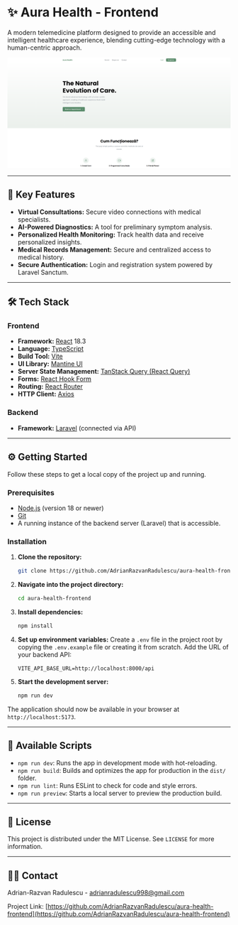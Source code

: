 # ✨ Aura Health - Frontend

A modern telemedicine platform designed to provide an accessible and intelligent healthcare experience, blending cutting-edge technology with a human-centric approach.


![Aura Health Screenshot](./docs/images/aura-health-screenshot.png)

---

## 🚀 Key Features

* **Virtual Consultations:** Secure video connections with medical specialists.
* **AI-Powered Diagnostics:** A tool for preliminary symptom analysis.
* **Personalized Health Monitoring:** Track health data and receive personalized insights.
* **Medical Records Management:** Secure and centralized access to medical history.
* **Secure Authentication:** Login and registration system powered by Laravel Sanctum.

---

## 🛠️ Tech Stack

### Frontend
* **Framework:** [React](https://react.dev/) 18.3
* **Language:** [TypeScript](https://www.typescriptlang.org/)
* **Build Tool:** [Vite](https://vitejs.dev/)
* **UI Library:** [Mantine UI](https://mantine.dev/)
* **Server State Management:** [TanStack Query (React Query)](https://tanstack.com/query/latest)
* **Forms:** [React Hook Form](https://react-hook-form.com/)
* **Routing:** [React Router](https://reactrouter.com/)
* **HTTP Client:** [Axios](https://axios-http.com/)

### Backend
* **Framework:** [Laravel](https://laravel.com/) (connected via API)

---

## ⚙️ Getting Started

Follow these steps to get a local copy of the project up and running.

### Prerequisites
* [Node.js](https://nodejs.org/en) (version 18 or newer)
* [Git](https://git-scm.com/)
* A running instance of the backend server (Laravel) that is accessible.

### Installation

1.  **Clone the repository:**
    ```bash
    git clone https://github.com/AdrianRazvanRadulescu/aura-health-frontend.git
    ```

2.  **Navigate into the project directory:**
    ```bash
    cd aura-health-frontend
    ```

3.  **Install dependencies:**
    ```bash
    npm install
    ```

4.  **Set up environment variables:**
    Create a `.env` file in the project root by copying the `.env.example` file or creating it from scratch. Add the URL of your backend API:
    ```
    VITE_API_BASE_URL=http://localhost:8000/api
    ```

5.  **Start the development server:**
    ```bash
    npm run dev
    ```

The application should now be available in your browser at `http://localhost:5173`.

---

## 📜 Available Scripts

* `npm run dev`: Runs the app in development mode with hot-reloading.
* `npm run build`: Builds and optimizes the app for production in the `dist/` folder.
* `npm run lint`: Runs ESLint to check for code and style errors.
* `npm run preview`: Starts a local server to preview the production build.

---

## 📄 License

This project is distributed under the MIT License. See `LICENSE` for more information.

---
## 👨‍💻 Contact

Adrian-Razvan Radulescu - [adrianradulescu998@gmail.com](mailto:adrianradulescu998@gmail.com)

Project Link: [https://github.com/AdrianRazvanRadulescu/aura-health-frontend](https://github.com/AdrianRazvanRadulescu/aura-health-frontend)